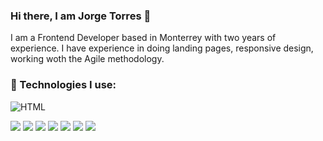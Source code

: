 ### Hi there, I am Jorge Torres 👋

<!--
**JorgeTTor/JorgeTTor** is a ✨ _special_ ✨ repository because its `README.md` (this file) appears on your GitHub profile.

Here are some ideas to get you started:

- 🔭 I’m currently working on ...
- 🌱 I’m currently learning ...
- 👯 I’m looking to collaborate on ...
- 🤔 I’m looking for help with ...
- 💬 Ask me about ...
- 📫 How to reach me: ...
- 😄 Pronouns: he / his
- ⚡ Fun fact: ...
-->
I am a Frontend Developer based in Monterrey with two years of experience. I have experience in doing landing pages, responsive design, working woth the Agile methodology.


### :toolbox: Technologies I use: 
![HTML](https://img.shields.io/badge/HTML5-E34F26?style=for-the-badge&logo=html5&logoColor=white) 

<img src="{BadgeURLHere}" />
<img src="{BadgeURLHere}" />
<img src="{BadgeURLHere}" />

<img src="{BadgeURLHere}" />
<img src="{BadgeURLHere}" />

<img src="{BadgeURLHere}" />

<img src="{https://img.shields.io/badge/GitHub-100000?style=for-the-badge&logo=github&logoColor=white}](https://img.shields.io/badge/GitHub-100000?style=for-the-badge&logo=github&logoColor=white)" />
